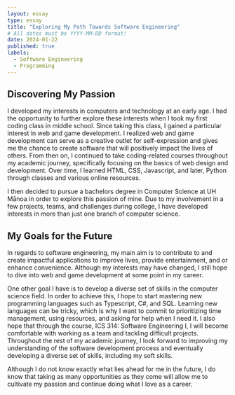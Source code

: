 ```yaml
---
layout: essay
type: essay
title: "Exploring My Path Towards Software Engineering"
# All dates must be YYYY-MM-DD format!
date: 2024-01-22
published: true
labels:
  - Software Engineering
  - Programming
---
```


## Discovering My Passion

I developed my interests in computers and technology at an early age. I had the opportunity to further explore these interests when I took my first coding class in middle school. Since taking this class, I gained a particular interest in web and game development. I realized web and game development can serve as a creative outlet for self-expression and gives me the chance to create software that will positively impact the lives of others. From then on, I continued to take coding-related courses throughout my academic journey, specifically focusing on the basics of web design and development. Over time, I learned HTML, CSS, Javascript, and later, Python through classes and various online resources. 

I then decided to pursue a bachelors degree in Computer Science at UH Mānoa in order to explore this passion of mine. Due to my involvement in a few projects, teams, and challenges during college, I have developed interests in more than just one branch of computer science. 

## My Goals for the Future

In regards to software engineering, my main aim is to contribute to and create impactful applications to improve lives, provide entertainment, and or enhance convenience. Although my interests may have changed, I still hope to dive into web and game development at some point in my career. 

One other goal I have is to develop a diverse set of skills in the computer science field. In order to achieve this, I hope to start mastering new programming languages such as Typescript, C#, and SQL. Learning new languages can be tricky, which is why I want to commit to prioritizing time management, using resources, and asking for help when I need it. I also hope that through the course, ICS 314: Software Engineering I, I will become comfortable with working as a team and tackling difficult projects. Throughout the rest of my academic journey, I look forward to improving my understanding of the software development process and eventually developing a diverse set of skills, including my soft skills.

Although I do not know exactly what lies ahead for me in the future, I do know that taking as many opportunities as they come will allow me to cultivate my passion and continue doing what I love as a career.
